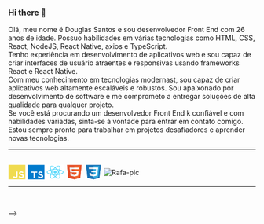 ### Hi there 👋

<!--
**douglasslDev/douglasslDev** is a ✨ _special_ ✨ repository because its `README.md` (this file) appears on your GitHub profile.

<h1><center>Hello there, I'm Douglas</center> <h1> <!--- douglasslDev/douglasslDev is a ✨ special ✨ repository because its `README.md` (this file) appears on your GitHub profile. You can click the Preview link to take a look at your changes. ---> Olá, meu nome é Douglas Santos e sou  desenvolvedor Front End com 26 anos de idade. Possuo habilidades em várias tecnologias como HTML, CSS, React, NodeJS, React Native, axios  e TypeScript. <br> Tenho  experiência em desenvolvimento de aplicativos web e sou capaz de criar interfaces de usuário atraentes e responsivas usando frameworks React e React Native. <br> Com meu conhecimento em tecnologias modernast, sou capaz de criar aplicativos web altamente escaláveis e robustos. Sou apaixonado por desenvolvimento de software e me comprometo a entregar soluções de alta qualidade para qualquer projeto. <br> Se você está procurando um desenvolvedor Front End k confiável e com habilidades variadas, sinta-se à vontade para entrar em contato comigo. Estou sempre pronto para trabalhar em projetos desafiadores e aprender novas tecnologias. <br> <hr color="black"> <div style="display: inline_block"><br> <img align="center" alt="Rafa-Js" height="30" width="35" src="https://raw.githubusercontent.com/devicons/devicon/master/icons/javascript/javascript-plain.svg"> <img align="center" alt="Rafa-Ts" height="30" width="35" src="https://raw.githubusercontent.com/devicons/devicon/master/icons/typescript/typescript-plain.svg"> <img align="center" alt="Rafa-React" height="30" width="35" src="https://raw.githubusercontent.com/devicons/devicon/master/icons/react/react-original.svg"> <img align="center" alt="Rafa-HTML" height="30" width="35" src="https://raw.githubusercontent.com/devicons/devicon/master/icons/html5/html5-original.svg"> <img align="center" alt="Rafa-CSS" height="30" width="35" src="https://raw.githubusercontent.com/devicons/devicon/master/icons/css3/css3-original.svg"> <img align="center" alt="Rafa-pic" height="75" width="80" src="https://cdn.jsdelivr.net/gh/devicons/devicon/icons/nodejs/nodejs-original-wordmark.svg"> </div> <hr> <br>
-->
